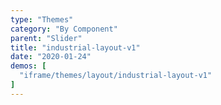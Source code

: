 ```yaml
---
type: "Themes"
category: "By Component"
parent: "Slider"
title: "industrial-layout-v1"
date: "2020-01-24"
demos: [
  "iframe/themes/layout/industrial-layout-v1"
]
---
```

